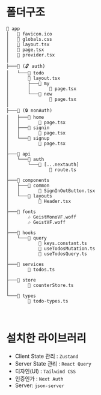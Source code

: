 # 폴더구조

```
📂 app
│   📄 favicon.ico
│   🎨 globals.css
│   📄 layout.tsx
│   📄 page.tsx
│   📄 provider.tsx
│
├───📂 (🔓 auth)
│   └───📂 todo
│       📄 layout.tsx
│       ├───📂 my
│       │       📄 page.tsx
│       └───📂 new
│               📄 page.tsx
│
├───📂 (🔒 nonAuth)
│   ├───📂 home
│   │       📄 page.tsx
│   ├───📂 signin
│   │       📄 page.tsx
│   └───📂 signup
│           📄 page.tsx
│
├───📂 api
│   └───📂 auth
│       └───📂 [...nextauth]
│               📄 route.ts
│
├───📂 components
│   ├───📂 common
│   │       📄 SignInOutButton.tsx
│   └───📂 layouts
│           📄 Header.tsx
│
├───📂 fonts
│       🎶 GeistMonoVF.woff
│       🎶 GeistVF.woff
│
├───📂 hooks
│   └───📂 query
│           📄 keys.constant.ts
│           📄 useTodosMutation.ts
│           📄 useTodosQuery.ts
│
├───📂 services
│       📄 todos.ts
│
├───📂 store
│       📄 counterStore.ts
│
└───📂 types
        📄 todo-types.ts
```

<br>

# 설치한 라이브러리

- Client State 관리 : `Zustand`
- Server State 관리 : `React Query`
- 디자인(UI) : `Tailwind CSS`
- 인증인가 : `Next Auth`
- Server: `json-server`
